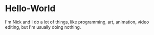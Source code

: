 # Hello-World
I'm Nick and I do a lot of things, like programming, art, animation, video editing, but I'm usually doing nothing.

